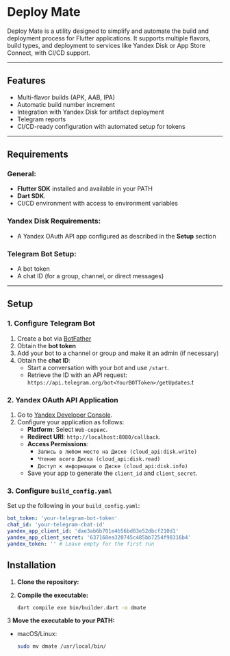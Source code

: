 # **Deploy Mate**

Deploy Mate is a utility designed to simplify and automate the build and deployment process for Flutter applications. It supports multiple flavors, build types, and deployment to services like Yandex Disk or App Store Connect, with CI/CD support.

---

## **Features**
- Multi-flavor builds (APK, AAB, IPA)
- Automatic build number increment
- Integration with Yandex Disk for artifact deployment
- Telegram reports
- CI/CD-ready configuration with automated setup for tokens

---

## **Requirements**
### **General:**
- **Flutter SDK** installed and available in your PATH
- **Dart SDK**.
- CI/CD environment with access to environment variables

### **Yandex Disk Requirements:**
- A Yandex OAuth API app configured as described in the **Setup** section

### **Telegram Bot Setup:**
- A bot token
- A chat ID (for a group, channel, or direct messages)

---

## **Setup**

### **1. Configure Telegram Bot**
1. Create a bot via [BotFather](https://t.me/botfather)
2. Obtain the **bot token**
3. Add your bot to a channel or group and make it an admin (if necessary)
4. Obtain the **chat ID**:
   - Start a conversation with your bot and use `/start`.
   - Retrieve the ID with an API request:  
     `https://api.telegram.org/bot<YourBOTToken>/getUpdates`.t

### **2. Yandex OAuth API Application**
1. Go to [Yandex Developer Console](https://oauth.yandex.ru/client/new).
2. Configure your application as follows:
   - **Platform**: Select `Web-сервис`.
   - **Redirect URI**: `http://localhost:8080/callback`.
   - **Access Permissions**:
     - `Запись в любом месте на Диске (cloud_api:disk.write)`
     - `Чтение всего Диска (cloud_api:disk.read)`
     - `Доступ к информации о Диске (cloud_api:disk.info)`
   - Save your app to generate the `client_id` and `client_secret`.

### **3. Configure `build_config.yaml`**
Set up the following in your `build_config.yaml`:
```yaml
bot_token: 'your-telegram-bot-token'
chat_id: 'your-telegram-chat-id'
yandex_app_client_id: 'dae3ab6b701e4b56bd83e52dbcf210d1'
yandex_app_client_secret: '637168ea320745c485bb7254f98316b4'
yandex_token: '' # Leave empty for the first run
```

## **Installation**


1. **Clone the repository:**
  
2. **Compile the executable:**
   ```bash
   dart compile exe bin/builder.dart -o dmate

3 **Move the executable to your PATH:**

   - macOS/Linux:
        ```bash
        sudo mv dmate /usr/local/bin/ 
       